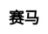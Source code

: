---
title: 赛马
layout: horse_racing/list
description: 享受赛马过程，赢取奖励.
js: ["js/game/horse_racing/parameter.js", "js/game/horse_racing/share.js", "js/game/horse_racing/list.js"]
css: ["css/game/horse_racing/horse_racing.css"]
---